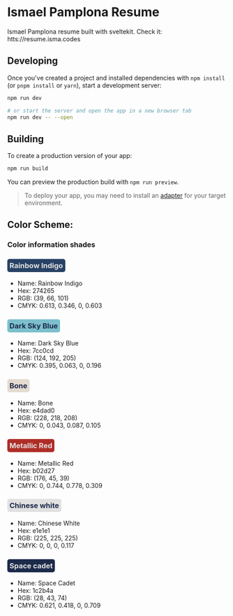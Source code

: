 # Ismael Pamplona Resume

Ismael Pamplona resume built with sveltekit. Check it: htts://resume.isma.codes

## Developing

Once you've created a project and installed dependencies with `npm install` (or `pnpm install` or `yarn`), start a development server:

```bash
npm run dev

# or start the server and open the app in a new browser tab
npm run dev -- --open
```

## Building

To create a production version of your app:

```bash
npm run build
```

You can preview the production build with `npm run preview`.

> To deploy your app, you may need to install an [adapter](https://kit.svelte.dev/docs/adapters) for your target environment.

## Color Scheme:

### Color information shades

### <span style="display: flex; width: fit-content; padding: 5px; background: #274265; border-radius: 5px; color: #e1e1e1">Rainbow Indigo</span>

- Name: Rainbow Indigo
- Hex: 274265
- RGB: (39, 66, 101)
- CMYK: 0.613, 0.346, 0, 0.603

### <span style="display: flex; width: fit-content; padding: 5px; background: #7cc0cd; border-radius: 5px; color: #1c2b4a">Dark Sky Blue</span>

- Name: Dark Sky Blue
- Hex: 7cc0cd
- RGB: (124, 192, 205)
- CMYK: 0.395, 0.063, 0, 0.196

### <span style="display: flex; width: fit-content; padding: 5px; background: #e4dad0; border-radius: 5px; color: #1c2b4a">Bone</span>

- Name: Bone
- Hex: e4dad0
- RGB: (228, 218, 208)
- CMYK: 0, 0.043, 0.087, 0.105

### <span style="display: flex; width: fit-content; padding: 5px; background: #b02d27; border-radius: 5px; color: #e1e1e1">Metallic Red</span>

- Name: Metallic Red
- Hex: b02d27
- RGB: (176, 45, 39)
- CMYK: 0, 0.744, 0.778, 0.309

### <span style="display: flex; width: fit-content; padding: 5px; background: #e1e1e1; border-radius: 5px; color: #1c2b4a">Chinese white</span>

- Name: Chinese White
- Hex: e1e1e1
- RGB: (225, 225, 225)
- CMYK: 0, 0, 0, 0.117

### <span style="display: flex; width: fit-content; padding: 5px; background: #1c2b4a; border-radius: 5px; color: #e1e1e1">Space cadet</span>

- Name: Space Cadet
- Hex: 1c2b4a
- RGB: (28, 43, 74)
- CMYK: 0.621, 0.418, 0, 0.709
